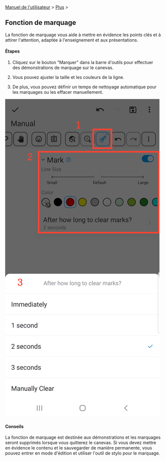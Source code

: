 [Manuel de l'utilisateur](/dragonnest/drawnote/manual/fr) > [Plus](/dragonnest/drawnote/manual/fr/more) >

Fonction de marquage
---
La fonction de marquage vous aide à mettre en évidence les points clés et à attirer l'attention, adaptée à l'enseignement et aux présentations.

#### Étapes

1. Cliquez sur le bouton "Marquer" dans la barre d'outils pour effectuer des démonstrations de marquage sur le canevas.

2. Vous pouvez ajuster la taille et les couleurs de la ligne.

3. De plus, vous pouvez définir un temps de nettoyage automatique pour les marquages ou les effacer manuellement.

![Fonction de marquage](imgs/marking_function1.png)

#### Conseils
La fonction de marquage est destinée aux démonstrations et les marquages seront supprimés lorsque vous quitterez le canevas. Si vous devez mettre en évidence le contenu et le sauvegarder de manière permanente, vous pouvez entrer en mode d'édition et utiliser l'outil de stylo pour le marquage.
